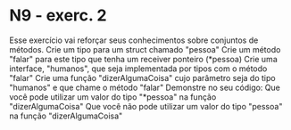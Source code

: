 # N9 - exerc. 2

Esse exercício vai reforçar seus conhecimentos sobre conjuntos de métodos.
Crie um tipo para um struct chamado "pessoa"
Crie um método "falar" para este tipo que tenha um receiver ponteiro (*pessoa)
Crie uma interface, "humanos", que seja implementada por tipos com o método "falar"
Crie uma função "dizerAlgumaCoisa" cujo parâmetro seja do tipo "humanos" e que chame o método "falar"
Demonstre no seu código:
Que você pode utilizar um valor do tipo "*pessoa" na função "dizerAlgumaCoisa"
Que você não pode utilizar um valor do tipo "pessoa" na função "dizerAlgumaCoisa"

